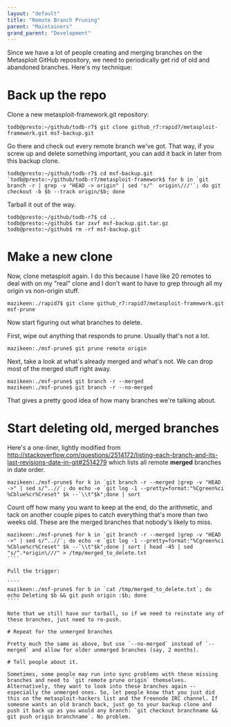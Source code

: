 ```yaml
---
layout: "default"
title: "Remote Branch Pruning"
parent: "Maintainers"
grand_parent: "Development"
---
```


Since we have a lot of people creating and merging branches on the Metasploit GitHub repository, we need to periodically get rid of old and abandoned branches. Here's my technique:

# Back up the repo

Clone a new metasploit-framework.git repository:

`todb@presto:~/github/todb-r7$ git clone github_r7:rapid7/metasploit-framework.git msf-backup.git`

Go there and check out every remote branch we've got. That way, if you screw up and delete something important, you can add it back in later from this backup clone.

````
todb@presto:~/github/todb-r7$ cd msf-backup.git
`todb@presto:~/github/todb-r7/metasploit-framework$ for b in `git branch -r | grep -v "HEAD -> origin" | sed 's/^  origin\///'`; do git checkout -b $b --track origin/$b; done
````

Tarball it out of the way.

````
todb@presto:~/github/todb-r7$ cd ..
todb@presto:~/github$ tar zxvf msf-backup.git.tar.gz
todb@presto:~/github$ rm -rf msf-backup.git
````

# Make a new clone

Now, clone metasploit again. I do this because I have like 20 remotes to deal with on my "real" clone and I don't want to have to grep through all my origin vs non-origin stuff.

`mazikeen:./rapid7$ git clone github_r7:rapid7/metasploit-framework.git msf-prune`

Now start figuring out what branches to delete.

First, wipe out anything that responds to prune. Usually that's not a lot.

`mazikeen:./msf-prune$ git prune remote origin`

Next, take a look at what's already merged and what's not. We can drop most of the merged stuff right away.

````
mazikeen:./msf-prune$ git branch -r --merged 
mazikeen:./msf-prune$ git branch -r --no-merged 
````

That gives a pretty good idea of how many branches we're talking about.

# Start deleting old, merged branches

Here's a one-liner, lightly modified from http://stackoverflow.com/questions/2514172/listing-each-branch-and-its-last-revisions-date-in-git#2514279 which lists all remote **merged** branches in date order.

````
mazikeen:./msf-prune$ for k in `git branch -r --merged |grep -v "HEAD ->" | sed s/^..//`; do echo -e `git log -1 --pretty=format:"%Cgreen%ci %Cblue%cr%Creset" $k --`\\t"$k";done | sort
````

Count off how many you want to keep at the end, do the arithmetic, and tack on another couple pipes to catch everything that's more than two weeks old. These are the merged branches that nobody's likely to miss.

`````
mazikeen:./msf-prune$ for k in `git branch -r --merged |grep -v "HEAD ->" | sed s/^..//`; do echo -e `git log -1 --pretty=format:"%Cgreen%ci %Cblue%cr%Creset" $k --`\\t"$k";done | sort | head -45 | sed "s/^.*origin\///" > /tmp/merged_to_delete.txt
````

Pull the trigger:

````
mazikeen:./msf-prune$ for b in `cat /tmp/merged_to_delete.txt`; do echo Deleting $b && git push origin :$b; done
````

Note that we still have our tarball, so if we need to reinstate any of these branches, just need to re-push.

# Repeat for the unmerged branches

Pretty much the same as above, but use `--no-merged` instead of `--merged` and allow for older unmerged branches (say, 2 months).

# Tell people about it.

Sometimes, some people may run into sync problems with these missing branches and need to `git remote prune origin` themselves. Alternatively, they want to look into these branches again -- especially the unmerged ones. So, let people know that you just did this on the metasploit-hackers list and the Freenode IRC channel. If someone wants an old branch back, just go to your backup clone and push it back up as you would any branch: `git checkout branchname && git push origin branchname`. No problem.

